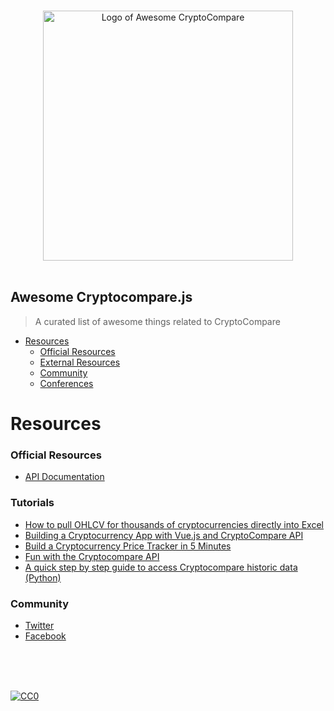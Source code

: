 <p align="center">
  <br>
  <img width="400" src="./logo.svg" alt="Logo of Awesome CryptoCompare">
  <br>
  <br>
</p>

## Awesome Cryptocompare.js

> A curated list of awesome things related to CryptoCompare

- [Resources](#resources)
  - [Official Resources](#official-resources)
  - [External Resources](#external-resources)
  - [Community](#community)
  - [Conferences](#conferences)

# Resources


### Official Resources

- [API Documentation](https://min-api.cryptocompare.com/documentation)

### Tutorials

- [How to pull OHLCV for thousands of cryptocurrencies directly into Excel](http://help.cryptosheets.com/en/articles/1867392-how-to-pull-ohlcv-for-thousands-of-cryptocurrencies-directly-into-excel)
- [Building a Cryptocurrency App with Vue.js and CryptoCompare API](https://medium.com/@rachidsakara/building-a-cryptocurrency-app-with-vue-js-and-cryptocompare-api-14231af6f099)
- [Build a Cryptocurrency Price Tracker in 5 Minutes](https://hackernoon.com/build-a-cryptocurrency-price-tracker-in-5-minutes-d66c3d37ad71)
- [Fun with the Cryptocompare API](https://robotwealth.com/fun-with-the-cryptocompare-api/)
- [A quick step by step guide to access Cryptocompare historic data (Python)](https://notebooks.ai/santiagobasulto/cryptocompare-api-examples-efed62c5)


### Community

- [Twitter](https://twitter.com/CryptoCompare)
- [Facebook](https://www.facebook.com/cryptocompare/)







<br/>
<br/>
<br/>

[![CC0](https://i.creativecommons.org/p/zero/1.0/88x31.png)](https://creativecommons.org/publicdomain/zero/1.0/)
